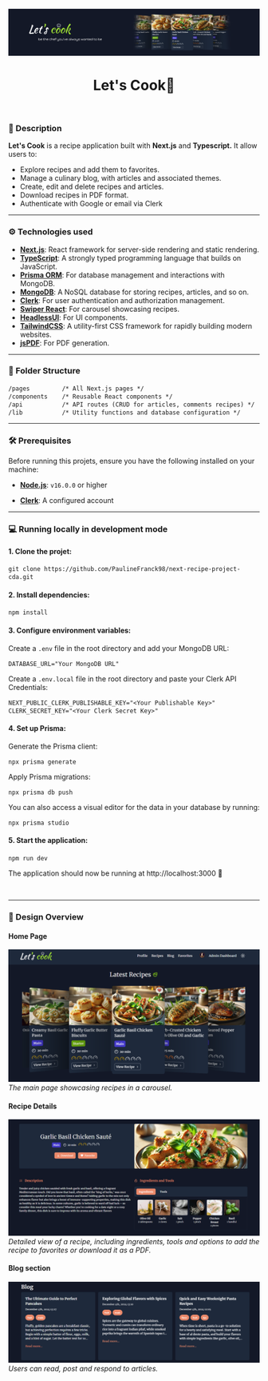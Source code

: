 ![](/public/banner-lets-cook.png)

<h1 align="center">Let's Cook🥗</h1>

<br/>

### 📃 Description

__Let's Cook__ is a recipe application built with __Next.js__ and __Typescript.__ It allow users to:

* Explore recipes and add them to favorites.
* Manage a culinary blog, with articles and associated themes.
* Create, edit and delete recipes and articles.
* Download recipes in PDF format.
* Authenticate with Google or email via Clerk

---

### ⚙️ Technologies used

* __[Next.js](https://nextjs.org/)__:  React framework for server-side rendering and static rendering.
* __[TypeScript](https://www.typescriptlang.org/)__:  A strongly typed programming language that builds on JavaScript.
* __[Prisma ORM](https://www.prisma.io/)__:  For database management and interactions with MongoDB.
* __[MongoDB](https://www.mongodb.com/fr-fr)__:  A NoSQL database for storing recipes, articles, and so on.
* __[Clerk](https://clerk.com/)__:  For user authentication and authorization management.
* __[Swiper React](https://swiperjs.com/react)__:  For carousel showcasing recipes.
* __[HeadlessUI](https://headlessui.com/)__:  For UI components.
* __[TailwindCSS](https://tailwindcss.com/)__:  A utility-first CSS framework for rapidly building modern websites. 
* __[jsPDF](https://artskydj.github.io/jsPDF/docs/jsPDF.html)__:  For PDF generation.

---

### 📁 Folder Structure
```
/pages         /* All Next.js pages */
/components    /* Reusable React components */
/api           /* API routes (CRUD for articles, comments recipes) */
/lib           /* Utility functions and database configuration */
```
---

### 🛠️ Prerequisites

Before running this projets, ensure you have the following installed on your machine: 

* __[Node.js](https://nodejs.org)__:  `v16.0.0` or higher
  

* __[Clerk](https://clerk.com/)__:  A configured account

---

### 💻 Running locally in development mode


#### 1. __Clone the projet:__
   
```
git clone https://github.com/PaulineFranck98/next-recipe-project-cda.git
```


#### 2. __Install dependencies:__

```
npm install
```


#### 3. __Configure environment variables:__

Create a `.env` file in the root directory and add your MongoDB URL: 
```
DATABASE_URL="Your MongoDB URL"
```


Create a `.env.local` file in the root directory and paste your Clerk API Credentials:
```
NEXT_PUBLIC_CLERK_PUBLISHABLE_KEY="<Your Publishable Key>"
CLERK_SECRET_KEY="<Your Clerk Secret Key>"
```


#### 4. __Set up Prisma:__

Generate the Prisma client:
```
npx prisma generate
```

Apply Prisma migrations:
```
npx prisma db push
```

You can also access a visual editor for the data in your database by running:
```
npx prisma studio
```


#### 5. __Start the application:__
```
npm run dev
```

The application should now be running at http://localhost:3000 🎉

<br/>

---

### 🎨 Design Overview

#### Home Page
![](/public/homepage-recipes.png)
*The main page showcasing recipes in a carousel.*

#### Recipe Details
![](/public/recipe-detail.png)
*Detailed view of a recipe, including ingredients, tools and options to add the recipe to favorites or download it as a PDF.*

#### Blog section
![](/public/blog-recipe.png)
*Users can read, post and respond to articles.*


